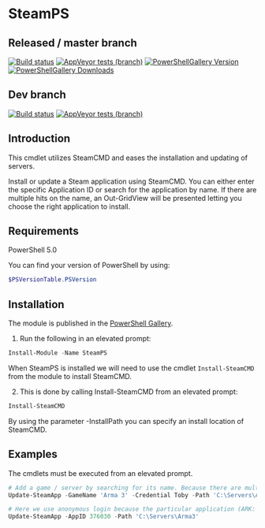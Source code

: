 ﻿# SteamPS

## Released / master branch

[![Build status](https://img.shields.io/appveyor/ci/hjorslev/SteamPS.svg?style=for-the-badge&logo=appveyor)](https://ci.appveyor.com/project/hjorslev/steamps)
[![AppVeyor tests (branch)](https://img.shields.io/appveyor/tests/hjorslev/SteamPS.svg?style=for-the-badge&logo=appveyor)](https://ci.appveyor.com/project/hjorslev/steamps/build/tests)
[![PowerShellGallery Version](https://img.shields.io/powershellgallery/v/SteamPS.svg?style=for-the-badge)](https://www.powershellgallery.com/packages/SteamPS)
[![PowerShellGallery Downloads](https://img.shields.io/powershellgallery/dt/SteamPS.svg?style=for-the-badge)](https://www.powershellgallery.com/packages/SteamPS)

## Dev branch

[![Build status](https://img.shields.io/appveyor/ci/hjorslev/SteamPS/dev.svg?style=for-the-badge&logo=appveyor)](https://ci.appveyor.com/project/hjorslev/steamps)
[![AppVeyor tests (branch)](https://img.shields.io/appveyor/tests/hjorslev/SteamPS/dev.svg?style=for-the-badge&logo=appveyor)](https://ci.appveyor.com/project/hjorslev/steamps/build/tests)

## Introduction

This cmdlet utilizes SteamCMD and eases the installation and updating of servers.

Install or update a Steam application using SteamCMD.
You can either enter the specific Application ID or search for the application
by name. If there are multiple hits on the name, an Out-GridView will be presented
letting you choose the right application to install.

## Requirements

PowerShell 5.0

You can find your version of PowerShell by using:

```powershell
$PSVersionTable.PSVersion
```

## Installation

The module is published in the [PowerShell Gallery](https://www.powershellgallery.com/packages/SteamPS).

1. Run the following in an elevated prompt:

```powershell
Install-Module -Name SteamPS
```

When SteamPS is installed we will need to use the cmdlet `Install-SteamCMD` from
the module to install SteamCMD.

2. This is done by calling Install-SteamCMD from an elevated prompt:

```powershell
Install-SteamCMD
```

By using the parameter -InstallPath you can specify an install location of SteamCMD.

## Examples

The cmdlets must be executed from an elevated prompt.

```powershell
# Add a game / server by searching for its name. Because there are multiple hits when searching for Arma 3, the user will be promoted to select the right application.
Update-SteamApp -GameName 'Arma 3' -Credential Toby -Path 'C:\Servers\Arma3'

# Here we use anonymous login because the particular application (ARK: Survival Evolved Dedicated Server) doesn't require login.
Update-SteamApp -AppID 376030 -Path 'C:\Servers\Arma3'
```
